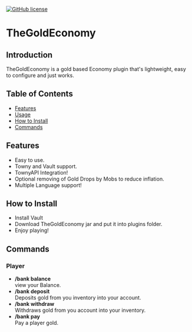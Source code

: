 [![GitHub license](https://img.shields.io/github/license/ConfusedAlex/GoldEconomy)](https://github.com/ConfusedAlex/GoldEconomy/blob/master/LICENSE)
# TheGoldEconomy
## Introduction
TheGoldEconomy is a gold based Economy plugin that's lightweight, easy to configure and just works.
## Table of Contents
<!--ts-->
* [Features](#features)
* [Usage](#usage)
* [How to Install](#how-to-install)
* [Commands](#commands)
<!--te-->

## Features
- Easy to use.
- Towny and Vault support.
- TownyAPI Integration!
- Optional removing of Gold Drops by Mobs to reduce inflation.
- Multiple Language support!

## How to Install
- Install Vault
- Download TheGoldEconomy jar and put it into plugins folder.
- Enjoy playing!

## Commands  
### Player
- **/bank balance**  
view your Balance.  
- **/bank deposit <gold>**  
Deposits gold from you inventory into your account.  
- **/bank withdraw <gold>**  
Withdraws gold from you account into your inventory.  
- **/bank pay <player> <gold>**   
Pay a player gold.  